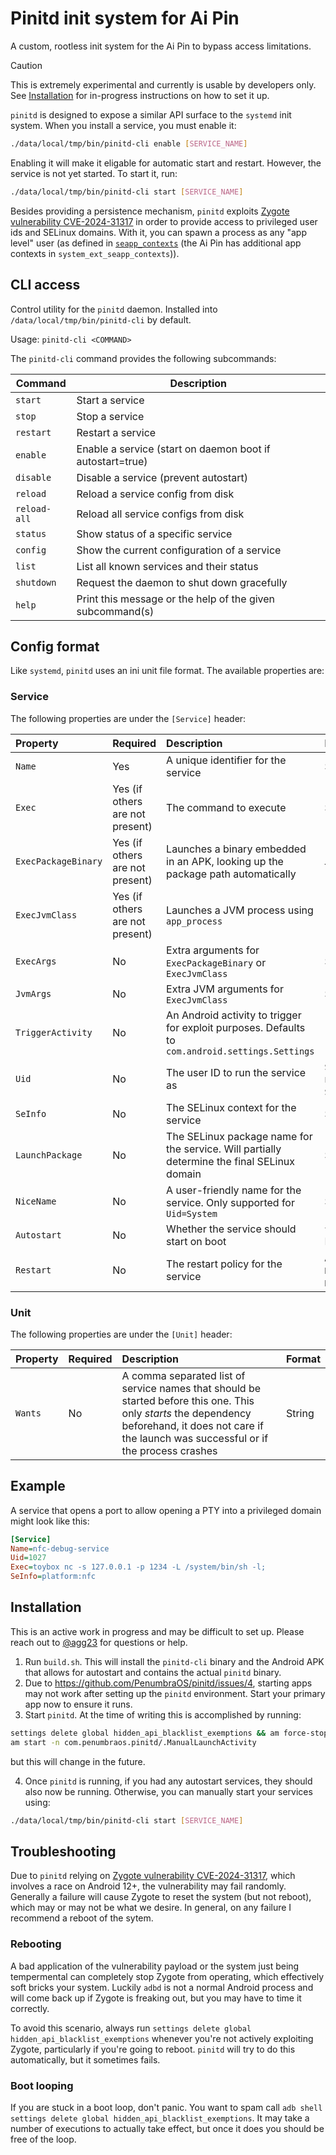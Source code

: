 # Pinitd init system for Ai Pin

A custom, rootless init system for the Ai Pin to bypass access limitations.

> [!CAUTION]
> This is extremely experimental and currently is usable by developers only. See [Installation](#installation) for in-progress instructions on how to set it up.

`pinitd` is designed to expose a similar API surface to the `systemd` init system. When you install a service, you must enable it:

```bash
./data/local/tmp/bin/pinitd-cli enable [SERVICE_NAME]
```

Enabling it will make it eligable for automatic start and restart. However, the service is not yet started. To start it, run:

```bash
./data/local/tmp/bin/pinitd-cli start [SERVICE_NAME]
```

Besides providing a persistence mechanism, `pinitd` exploits [Zygote vulnerability CVE-2024-31317](https://github.com/agg23/cve-2024-31317/) in order to provide access to privileged user ids and SELinux domains. With it, you can spawn a process as any "app level" user (as defined in [`seapp_contexts`](https://android.googlesource.com/platform/system/sepolicy/+/refs/heads/master/private/seapp_contexts) (the Ai Pin has additional app contexts in `system_ext_seapp_contexts`)).

## CLI access

Control utility for the `pinitd` daemon. Installed into `/data/local/tmp/bin/pinitd-cli` by default.

Usage: `pinitd-cli <COMMAND>`

The `pinitd-cli` command provides the following subcommands:

| Command      | Description                                               |
| ------------ | --------------------------------------------------------- |
| `start`      | Start a service                                           |
| `stop`       | Stop a service                                            |
| `restart`    | Restart a service                                         |
| `enable`     | Enable a service (start on daemon boot if autostart=true) |
| `disable`    | Disable a service (prevent autostart)                     |
| `reload`     | Reload a service config from disk                         |
| `reload-all` | Reload all service configs from disk                      |
| `status`     | Show status of a specific service                         |
| `config`     | Show the current configuration of a service               |
| `list`       | List all known services and their status                  |
| `shutdown`   | Request the daemon to shut down gracefully                |
| `help`       | Print this message or the help of the given subcommand(s) |

## Config format

Like `systemd`, `pinitd` uses an ini unit file format. The available properties are:

### Service

The following properties are under the `[Service]` header:

| Property            | Required                        | Description                                                                                      | Format                                                |
| :------------------ | :------------------------------ | :----------------------------------------------------------------------------------------------- | :---------------------------------------------------- |
| `Name`              | Yes                             | A unique identifier for the service                                                              | String                                                |
| `Exec`              | Yes (if others are not present) | The command to execute                                                                           | String                                                |
| `ExecPackageBinary` | Yes (if others are not present) | Launches a binary embedded in an APK, looking up the package path automatically                  | `[PACKAGE]/[SUBPATH TO BINARY]` t`                    |
| `ExecJvmClass`      | Yes (if others are not present) | Launches a JVM process using `app_process`                                                       | `[PACKAGE]/[CLASS]`                                   |
| `ExecArgs`          | No                              | Extra arguments for `ExecPackageBinary` or `ExecJvmClass`                                        | String                                                |
| `JvmArgs`           | No                              | Extra JVM arguments for `ExecJvmClass`                                                           | String                                                |
| `TriggerActivity`   | No                              | An Android activity to trigger for exploit purposes. Defaults to `com.android.settings.Settings` | `[PACKAGE]/[ACTIVITY]`                                |
| `Uid`               | No                              | The user ID to run the service as                                                                | `System`, `Shell`, or a number. Defaults to `Shell`.  |
| `SeInfo`            | No                              | The SELinux context for the service                                                              | String                                                |
| `LaunchPackage`     | No                              | The SELinux package name for the service. Will partially determine the final SELinux domain      | String                                                |
| `NiceName`          | No                              | A user-friendly name for the service. Only supported for `Uid=System`                            | String                                                |
| `Autostart`         | No                              | Whether the service should start on boot                                                         | `true` or `false`. Defaults to `false`.               |
| `Restart`           | No                              | The restart policy for the service                                                               | `Always`, `OnFailure`, or `None`. Defaults to `None`. |

### Unit

The following properties are under the `[Unit]` header:

| Property | Required | Description                                                                                                                                                                                           | Format |
| :------- | :------- | :---------------------------------------------------------------------------------------------------------------------------------------------------------------------------------------------------- | :----- |
| `Wants`  | No       | A comma separated list of service names that should be started before this one. This only _starts_ the dependency beforehand, it does not care if the launch was successful or if the process crashes | String |

## Example

A service that opens a port to allow opening a PTY into a privileged domain might look like this:

```ini
[Service]
Name=nfc-debug-service
Uid=1027
Exec=toybox nc -s 127.0.0.1 -p 1234 -L /system/bin/sh -l;
SeInfo=platform:nfc
```

## Installation

This is an active work in progress and may be difficult to set up. Please reach out to [@agg23](https://github.com/agg23) for questions or help.

1. Run `build.sh`. This will install the `pinitd-cli` binary and the Android APK that allows for autostart and contains the actual `pinitd` binary.
2. Due to https://github.com/PenumbraOS/pinitd/issues/4, starting apps may not work after setting up the `pinitd` environment. Start your primary app now to ensure it runs.
3. Start `pinitd`. At the time of writing this is accomplished by running:

```bash
settings delete global hidden_api_blacklist_exemptions && am force-stop com.android.settings
am start -n com.penumbraos.pinitd/.ManualLaunchActivity
```

but this will change in the future.

4. Once `pinitd` is running, if you had any autostart services, they should also now be running. Otherwise, you can manually start your services using:

```bash
./data/local/tmp/bin/pinitd-cli start [SERVICE_NAME]
```

## Troubleshooting

Due to `pinitd` relying on [Zygote vulnerability CVE-2024-31317](https://github.com/agg23/cve-2024-31317/), which involves a race on Android 12+, the vulnerability may fail randomly. Generally a failure will cause Zygote to reset the system (but not reboot), which may or may not be what we desire. In general, on any failure I recommend a reboot of the sytem.

### Rebooting

A bad application of the vulnerability payload or the system just being tempermental can completely stop Zygote from operating, which effectively soft bricks your system. Luckily `adbd` is not a normal Android process and will come back up if Zygote is freaking out, but you may have to time it correctly.

To avoid this scenario, always run `settings delete global hidden_api_blacklist_exemptions` whenever you're not actively exploiting Zygote, particularly if you're going to reboot. `pinitd` will try to do this automatically, but it sometimes fails.

### Boot looping

If you are stuck in a boot loop, don't panic. You want to spam call `adb shell settings delete global hidden_api_blacklist_exemptions`. It may take a number of executions to actually take effect, but once it does you should be free of the loop.
